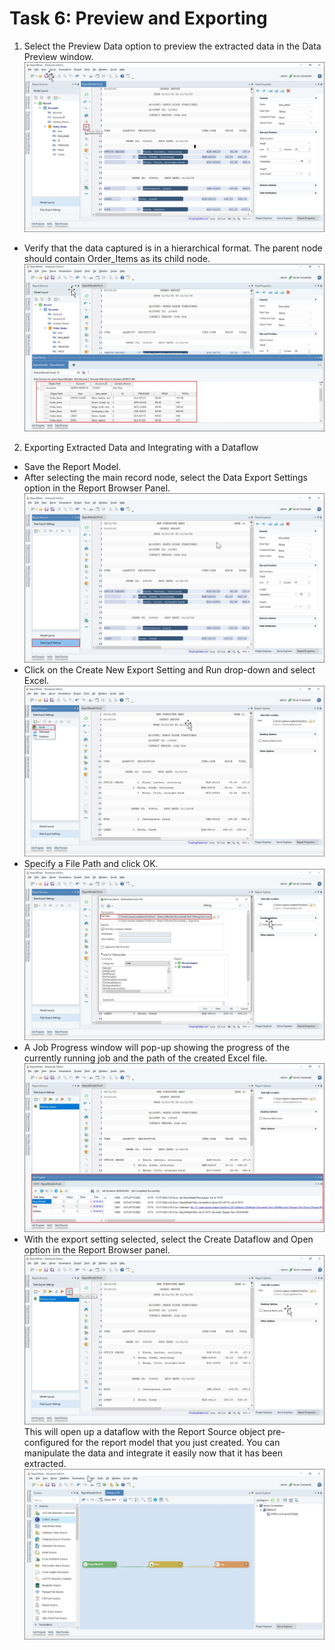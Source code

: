 # Task 6: Preview and Exporting #
1. Select the Preview Data option to preview the extracted data in the Data Preview window.
![alt image](https://github.com/Raghukashyap1143/Astera-s-lab/blob/main/LabguideBhav/15.png?raw=true)
+   Verify that the data captured is in a hierarchical format. The parent node should contain Order_Items as its child node.
![alt image](https://github.com/Raghukashyap1143/Astera-s-lab/blob/main/LabguideBhav/16.png?raw=true)
2.	Exporting Extracted Data and Integrating with a Dataflow
+   Save the Report Model.
+   After selecting the main record node, select the Data Export Settings option in the Report Browser Panel.
![alt image](https://github.com/Raghukashyap1143/Astera-s-lab/blob/main/LabguideBhav/17.png?raw=true)
+   Click on the Create New Export Setting and Run drop-down and select Excel.
![alt image](https://github.com/Raghukashyap1143/Astera-s-lab/blob/main/LabguideBhav/18.png?raw=true)
+   Specify a File Path and click OK.
![alt image](https://github.com/Raghukashyap1143/Astera-s-lab/blob/main/LabguideBhav/19.png?raw=true)
+   A Job Progress window will pop-up showing the progress of the currently running job and the path of the created Excel file.
![alt image](https://github.com/Raghukashyap1143/Astera-s-lab/blob/main/LabguideBhav/20.png?raw=true)
+   With the export setting selected, select the Create Dataflow and Open option in the Report Browser panel.
![alt image](https://github.com/Raghukashyap1143/Astera-s-lab/blob/main/LabguideBhav/21.png?raw=true)
This will open up a dataflow with the Report Source object pre-configured for the report model that you just created. You can manipulate the data and integrate it easily now that it has been extracted.
![alt image](https://github.com/Raghukashyap1143/Astera-s-lab/blob/main/LabguideBhav/22.png?raw=true)


